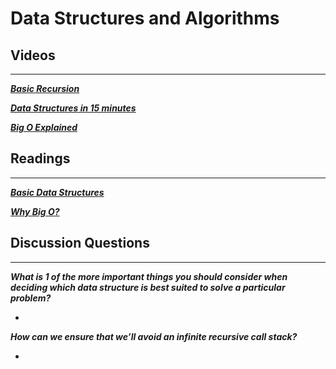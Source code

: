 # Data Structures and Algorithms

## Videos
***

***[Basic Recursion](https://www.youtube.com/watch?v=vPEJSJMg4jY)***

***[Data Structures in 15 minutes](https://www.youtube.com/watch?v=sVxBVvlnJsM)***

***[Big O Explained](https://www.youtube.com/watch?v=v4cd1O4zkGw)***

## Readings

***
***[Basic Data Structures](https://towardsdatascience.com/8-common-data-structures-every-programmer-must-know-171acf6a1a42)***

***[Why Big O?](https://triplebyte.com/blog/why-you-should-learn-big-o-and-stop-hacking-your-way-through-algorithms)***

## Discussion Questions

***

***What is 1 of the more important things you should consider when deciding which data structure is best suited to solve a particular problem?***

* 

***How can we ensure that we’ll avoid an infinite recursive call stack?***

* 